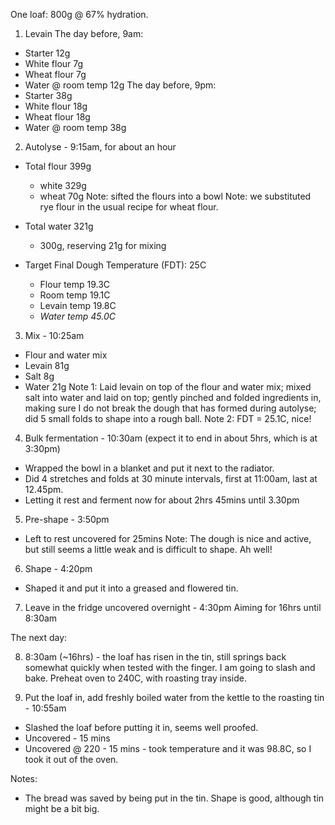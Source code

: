 One loaf: 800g @ 67% hydration.

1. Levain 
  The day before, 9am:
  - Starter           12g
  - White flour        7g
  - Wheat flour        7g
  - Water @ room temp 12g
  The day before, 9pm:
  - Starter           38g
  - White flour       18g
  - Wheat flour       18g
  - Water @ room temp 38g

2. Autolyse - 9:15am, for about an hour
  * Total flour 399g 
    - white  329g 
    - wheat   70g
Note: sifted the flours into a bowl
Note: we substituted rye flour in the usual recipe for wheat flour.

  * Total water 321g 
    - 300g, reserving 21g for mixing

  * Target Final Dough Temperature (FDT): 25C
    - Flour temp  19.3C
    - Room temp   19.1C
    - Levain temp 19.8C
    - *Water temp 45.0C*

3. Mix - 10:25am
  - Flour and water mix
  - Levain       81g
  - Salt          8g
  - Water        21g
Note 1: Laid levain on top of the flour and water mix; 
        mixed salt into water and laid on top;
        gently pinched and folded ingredients in, making sure I do not break the dough that has formed during autolyse; 
        did 5 small folds to shape into a rough ball.
Note 2: FDT = 25.1C, nice! 

4. Bulk fermentation - 10:30am 
   (expect it to end in about 5hrs, which is at 3:30pm)
  - Wrapped the bowl in a blanket and put it next to the radiator.
  - Did 4 stretches and folds at 30 minute intervals, first at 11:00am, last at 12.45pm.
  - Letting it rest and ferment now for about 2hrs 45mins until 3.30pm

5. Pre-shape - 3:50pm
  - Left to rest uncovered for 25mins
Note: The dough is nice and active, but still seems a little weak and is difficult to shape. Ah well!

6. Shape - 4:20pm
  - Shaped it and put it into a greased and flowered tin.

7. Leave in the fridge uncovered overnight - 4:30pm
   Aiming for 16hrs until 8:30am

The next day:

8. 8:30am (~16hrs) - the loaf has risen in the tin, still springs back somewhat quickly when tested with the finger. I am going to slash and bake.
   Preheat oven to 240C, with roasting tray inside.

9. Put the loaf in, add freshly boiled water from the kettle to the roasting tin - 10:55am
  - Slashed the loaf before putting it in, seems well proofed.
  - Uncovered - 15 mins
  - Uncovered @ 220 - 15 mins - took temperature and it was 98.8C, so I took it out of the oven.

Notes: 
* The bread was saved by being put in the tin. Shape is good, although tin might be a bit big.

